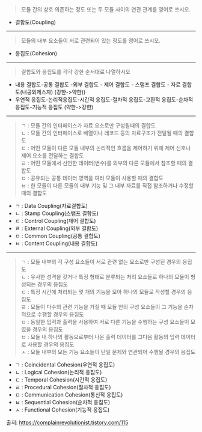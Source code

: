 > 모듈 간의 상호 의존하는 정도 또는 두 모듈 사이의 연관 관계를 영어로 쓰시오.
- 결합도(Coupling)
---
> 모듈의 내부 요소들이 서로 관련되어 있는 정도를 영어로 쓰시오.
- 응집도(Cohesion)
---
> 결합도와 응집도를 각각 강한 순서대로 나열하시오
- 내용 결합도-공통 결합도 -외부 결합도 - 제어 결합도 - 스탬프 결합도 - 자료 결합도(내공외제스자)
  (강한->약한))
- 우연적 응집도-논리적응집도-시간적 응집도-절차적 응집도-교환적 응집도-순차적 응집도-기능적 응집도
  (약한->강한)
---
> ㄱ : 모듈 간의 인터페이스가 자료 요소로만 구성될때의 결합도<br>
> ㄴ : 모듈 간의 인터페이스로 배열이나 레코드 등의 자료구조가 전달될 때의 결합도<br>
> ㄷ : 어떤 모듈이 다른 모듈 내부의 논리적인 흐름을 제어하기 위해 제어 신호나 제어 요소를 전달하는 결합도<br>
> ㄹ : 어떤 모듈에서 선언한 데이터(변수)를 외부의 다른 모듈에서 참조할 때의 결합도<br>
> ㅁ : 공유되는 공통 데이터 영역을 여러 모듈이 사용할 때의 결합도<br>
> ㅂ : 한 모듈이 다른 모듈의 내부 기능 및 그 내부 자료를 직접 참조하거나 수정할 때의 결합도<br>
- ㄱ : Data Coupling(자료결합도)
- ㄴ : Stamp Coupling(스탬프 결합도)
- ㄷ : Control Coupling(제어 결합도)
- ㄹ : External Coupling(외부 결합도)
- ㅁ : Common Coupling(공통 결합도)
- ㅂ : Content Coupling(내용 결합도)
---
> ㄱ : 모듈 내부의 각 구성 요소들이 서로 관련 없는 요소로만 구성된 경우의 응집도<br>
> ㄴ : 유사한 성격을 갖거나 특정 형태로 분류되는 처리 요소들로 하나의 모듈이 형성되는 경우의 응집도<br>
> ㄷ : 특정 시간에 처리되는 몇 개의 기능을 모아 하나의 모듈로 작성할 경우의 응집도<br>
> ㄹ : 모듈이 다수의 관련 기능을 가질 때 모듈 안의 구성 요소들이 그 기능을 순차적으로 수행할 경우의 응집도<br>
> ㅁ : 동일한 입력과 출력을 사용하여 서로 다른 기능을 수행하는 구성 요소들이 모였을 경우의 응집도<br>
> ㅂ : 모듈 내 하나의 활동으로부터 나온 출력 데이터를 그다음 활동의 입력 데이터로 사용할 경우의 응집도<br>
> ㅅ : 모듈 내부의 모든 기능 요소들이 단일 문제와 연관되어 수행될 경우의 응집도<br>
- ㄱ : Coincidental Cohesion(우연적 응집도)
- ㄴ : Logical Cohesion(논리적 응집도)
- ㄷ : Temporal Cohesion(시간적 응집도)
- ㄹ : Procedural Cohesion(절차적 응집도)
- ㅁ : Communication Cohesion(통신적 응집도)
- ㅂ : Sequential Cohesion(순차적 응집도)
- ㅅ : Functional Cohesion(기능적 응집도)

출저: https://complainrevolutionist.tistory.com/115